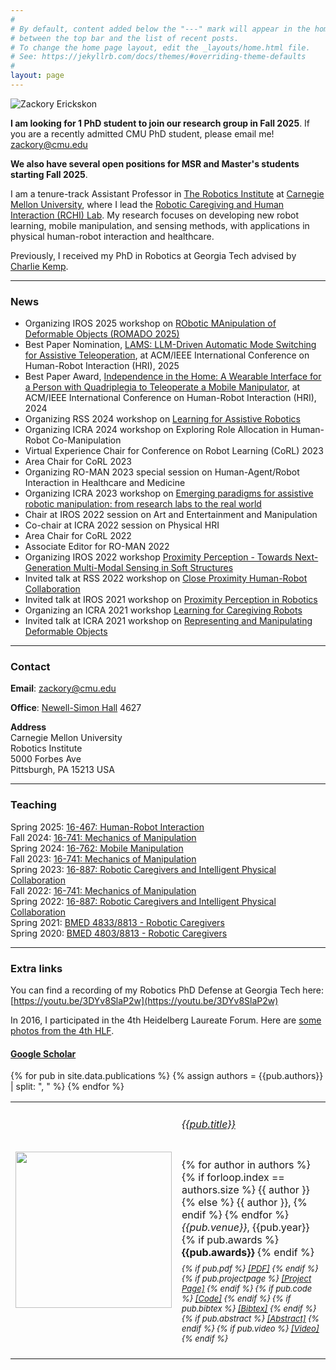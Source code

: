 ```yaml
---
#
# By default, content added below the "---" mark will appear in the home page
# between the top bar and the list of recent posts.
# To change the home page layout, edit the _layouts/home.html file.
# See: https://jekyllrb.com/docs/themes/#overriding-theme-defaults
#
layout: page
---
```


![Zackory Erickskon](assets/images/Zackory_pr2.jpg)

**I am looking for 1 PhD student to join our research group in Fall 2025**. If you are a recently admitted CMU PhD student, please email me! zackory@cmu.edu

**We also have several open positions for MSR and Master's students starting Fall 2025**.

I am a tenure-track Assistant Professor in [The Robotics Institute](https://www.ri.cmu.edu) at [Carnegie Mellon University](https://www.cmu.edu), where I lead the [Robotic Caregiving and Human Interaction (RCHI) Lab](https://rchi-lab.github.io).
My research focuses on developing new robot learning, mobile manipulation, and sensing methods, with applications in physical human-robot interaction and healthcare.

Previously, I received my PhD in Robotics at Georgia Tech advised by [Charlie Kemp](https://charliekemp.com).

---

### News

  * Organizing IROS 2025 workshop on [RObotic MAnipulation of Deformable Objects (ROMADO 2025)](https://romado-workshop.github.io/ROMADO2025.github.io/)
  * Best Paper Nomination, [LAMS: LLM-Driven Automatic Mode Switching for Assistive Teleoperation](https://lams-assistance.github.io), at ACM/IEEE International Conference on Human-Robot Interaction (HRI), 2025
  * Best Paper Award, [Independence in the Home: A Wearable Interface for a Person with Quadriplegia to Teleoperate a Mobile Manipulator](https://sites.google.com/view/hat2-teleop/), at ACM/IEEE International Conference on Human-Robot Interaction (HRI), 2024
  * Organizing RSS 2024 workshop on [Learning for Assistive Robotics](https://sites.google.com/view/rss2024-assistive-robotics/home-page)
  * Organizing ICRA 2024 workshop on Exploring Role Allocation in Human-Robot Co-Manipulation
  * Virtual Experience Chair for Conference on Robot Learning (CoRL) 2023
  * Area Chair for CoRL 2023
  * Organizing RO-MAN 2023 special session on Human-Agent/Robot Interaction in Healthcare and Medicine
  * Organizing ICRA 2023 workshop on [Emerging paradigms for assistive robotic manipulation: from research labs to the real world](http://sirslab.diism.unisi.it/WorkshopManipulation/index.html)
  * Chair at IROS 2022 session on Art and Entertainment and Manipulation
  * Co-chair at ICRA 2022 session on Physical HRI
  * Area Chair for CoRL 2022
  * Associate Editor for RO-MAN 2022 
  * Organizing IROS 2022 workshop [Proximity Perception - Towards Next-Generation Multi-Modal Sensing in Soft Structures](https://proxelsandtaxels.org/en/)
  * Invited talk at RSS 2022 workshop on [Close Proximity Human-Robot Collaboration](https://sites.google.com/colorado.edu/rss-22-close-proximity-hrc/)
  * Invited talk at IROS 2021 workshop on [Proximity Perception in Robotics](https://www.proxelsandtaxels.org/en/)
  * Organizing an ICRA 2021 workshop [Learning for Caregiving Robots](https://sites.gatech.edu/learning-caregiving-icra2021/)
  * Invited talk at ICRA 2021 workshop on [Representing and Manipulating Deformable Objects](https://deformable-workshop.github.io/icra2021/)

---

### Contact

**Email**: [zackory@cmu.edu](mailto:zackory@cmu.edu)

**Office**: [Newell-Simon Hall](https://map.concept3d.com/?id=192#!m/15786) 4627

**Address**  
Carnegie Mellon University  
Robotics Institute  
5000 Forbes Ave  
Pittsburgh, PA 15213 USA

---

### Teaching

Spring 2025: [16-467: Human-Robot Interaction](https://zackory.com/16467-25/)  
Fall 2024: [16-741: Mechanics of Manipulation](https://zackory.com/16741-24/)  
Spring 2024: [16-762: Mobile Manipulation](https://zackory.com/mm2024/)  
Fall 2023: [16-741: Mechanics of Manipulation](https://zackory.com/16741-23/)  
Spring 2023: [16-887: Robotic Caregivers and Intelligent Physical Collaboration](https://zackory.com/rc2023/)  
Fall 2022: [16-741: Mechanics of Manipulation](https://zackory.com/16741-22/)  
Spring 2022: [16-887: Robotic Caregivers and Intelligent Physical Collaboration](https://zackory.com/rc2022/)  
Spring 2021: [BMED 4833/8813 - Robotic Caregivers](https://sites.gatech.edu/robotic-caregivers/2021-spring/)  
Spring 2020: [BMED 4803/8813 - Robotic Caregivers](https://sites.gatech.edu/robotic-caregivers/2020-spring/)  

---

### Extra links
You can find a recording of my Robotics PhD Defense at Georgia Tech here: [https://youtu.be/3DYv8SlaP2w](https://youtu.be/3DYv8SlaP2w)

In 2016, I participated in the 4th Heidelberg Laureate Forum. Here are [some photos from the 4th HLF](https://zackory.com/hlf4/).



<h4><a href="https://scholar.google.com/citations?user=wElkTtIAAAAJ&hl=en">Google Scholar</a></h4>

<script>
function showhide(d) {
  var x = document.getElementById(d);
  if (x.style.display === "none") {
    x.style.display = "block";
  } else {
    x.style.display = "none";
  }
}
</script>

<table cellpadding="10" width="100%">
{% for pub in site.data.publications %}
    {% assign authors = {{pub.authors}} | split: ", " %}
    <tr>
        <td width="200" height="100">
            <img src="{{pub.image}}" img width="250">
        </td>
        <td><h6><a href="{{pub.pdf}}">{{pub.title}}</a></h6>
            <div style="line-height:50%;">
                <br>
            </div>
            <div style="font-size:medium">
                {% for author in authors %}
                    {% if forloop.index == authors.size %}
                        <nobr>{{ author }}</nobr>
                    {% else %}
                        <nobr>{{ author }},</nobr>
                    {% endif %}
                {% endfor %}<br>
                <em>{{pub.venue}}</em>, {{pub.year}}
                {% if pub.awards %}
                    <b> {{pub.awards}}</b>
                {% endif %}
                <br>
            </div>
            <div style="line-height:50%;">
                <br>
            </div>
            <div style="font-size:small">
                <em>
                    {% if pub.pdf %}
                        <a href="{{pub.pdf}}">[PDF]</a>
                    {% endif %}
                    {% if pub.projectpage %}
                        <a href="{{pub.projectpage}}">[Project Page]</a>
                    {% endif %}
                    {% if pub.code %}
                        <a href="{{pub.code}}">[Code]</a>
                    {% endif %}
                    {% if pub.bibtex %}
                        <a href="javascript:showhide('bib{{pub.id}}')">[Bibtex]</a>
                    {% endif %}
                    {% if pub.abstract %}
                        <a href="javascript:showhide('abs{{pub.id}}')">[Abstract]</a>
                    {% endif %}
                    {% if pub.video %}
                        <a href="{{pub.video}}">[Video]</a>
                    {% endif %}
                </em>
                <div id="bib{{pub.id}}" style="display:none">
                    <br>
                    <blockquote>
                        <div style="white-space: pre-wrap;">{{pub.bibtex}}</div>
                    </blockquote>
                </div>
                <div id="abs{{pub.id}}" style="display:none">
                    <br>
                    {{pub.abstract}}
                </div>
            </div>
            <br>
        </td>
    </tr>
{% endfor %}
</table>
